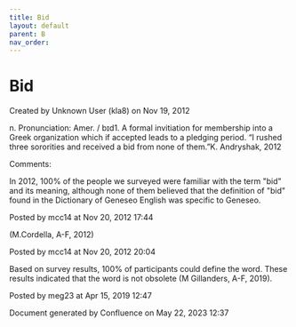 ```yaml
---
title: Bid
layout: default
parent: B
nav_order:
---
```


# Bid

Created by  Unknown User (kla8) on Nov 19, 2012

n. Pronunciation: Amer. / bɪd1. A formal invitiation for membership into a Greek organization which if accepted leads to a pledging period. “I rushed three sororities and received a bid from none of them.”K. Andryshak, 2012

Comments:

In 2012, 100% of the people we surveyed were familiar with the term &quot;bid&quot; and its meaning, although none of them believed that the definition of &quot;bid&quot; found in the Dictionary of Geneseo English was specific to Geneseo. 

Posted by mcc14 at Nov 20, 2012 17:44

(M.Cordella, A-F, 2012)

Posted by mcc14 at Nov 20, 2012 20:04

Based on survey results, 100% of participants could define the word. These results indicated that the word is not obsolete (M Gillanders, A-F, 2019).

Posted by meg23 at Apr 15, 2019 12:47

Document generated by Confluence on May 22, 2023 12:37


